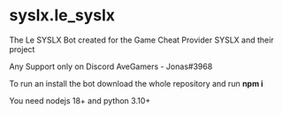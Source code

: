 # syslx.le_syslx
The Le SYSLX Bot created for the Game Cheat Provider SYSLX and their project


Any Support only on Discord AveGamers - Jonas#3968

To run an install the bot download the whole repository and run **npm i**

You need nodejs 18+ and python 3.10+

